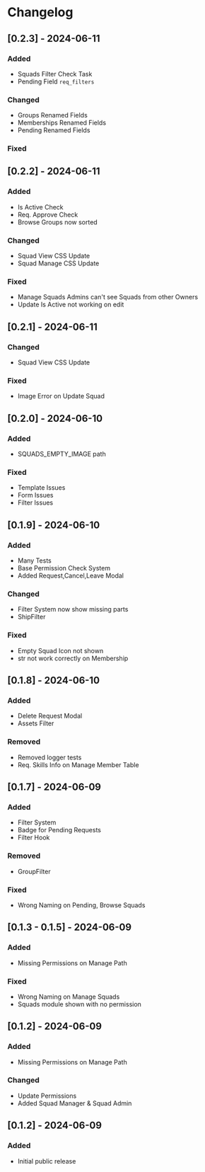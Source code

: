 # Changelog

## \[0.2.3\] - 2024-06-11

### Added

- Squads Filter Check Task
- Pending Field `req_filters`

### Changed

- Groups Renamed Fields
- Memberships Renamed Fields
- Pending Renamed Fields

### Fixed

## \[0.2.2\] - 2024-06-11

### Added

- Is Active Check
- Req. Approve Check
- Browse Groups now sorted

### Changed

- Squad View CSS Update
- Squad Manage CSS Update

### Fixed

- Manage Squads Admins can't see Squads from other Owners
- Update Is Active not working on edit

## \[0.2.1\] - 2024-06-11

### Changed

- Squad View CSS Update

### Fixed

- Image Error on Update Squad

## \[0.2.0\] - 2024-06-10

### Added

- SQUADS_EMPTY_IMAGE path

### Fixed

- Template Issues
- Form Issues
- Filter Issues

## \[0.1.9\] - 2024-06-10

### Added

- Many Tests
- Base Permission Check System
- Added Request,Cancel,Leave Modal

### Changed

- Filter System now show missing parts
- ShipFilter

### Fixed

- Empty Squad Icon not shown
- str not work correctly on Membership

## \[0.1.8\] - 2024-06-10

### Added

- Delete Request Modal
- Assets Filter

### Removed

- Removed logger tests
- Req. Skills Info on Manage Member Table

## \[0.1.7\] - 2024-06-09

### Added

- Filter System
- Badge for Pending Requests
- Filter Hook

### Removed

- GroupFilter

### Fixed

- Wrong Naming on Pending, Browse Squads

## \[0.1.3 - 0.1.5\] - 2024-06-09

### Added

- Missing Permissions on Manage Path

### Fixed

- Wrong Naming on Manage Squads
- Squads module shown with no permission

## \[0.1.2\] - 2024-06-09

### Added

- Missing Permissions on Manage Path

### Changed

- Update Permissions
- Added Squad Manager & Squad Admin

## \[0.1.2\] - 2024-06-09

### Added

- Initial public release
